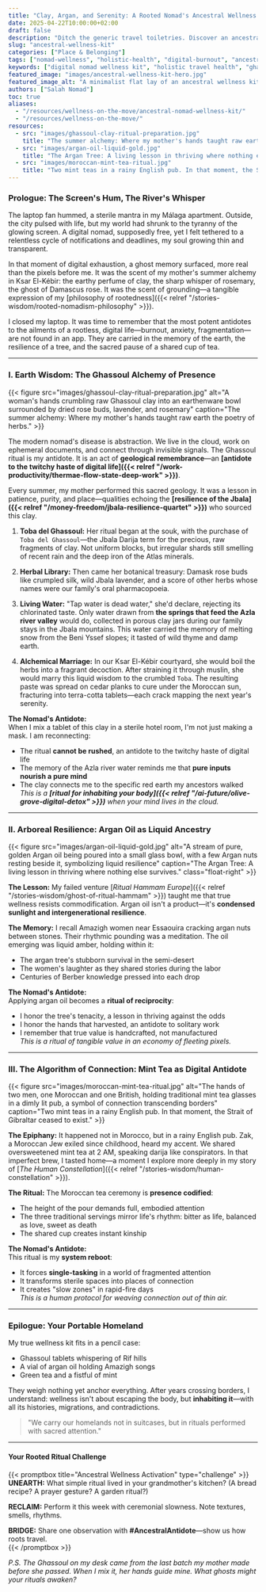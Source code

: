 ```yaml
---
title: "Clay, Argan, and Serenity: A Rooted Nomad's Ancestral Wellness Kit"
date: 2025-04-22T10:00:00+02:00
draft: false
description: "Ditch the generic travel toiletries. Discover an ancestral wellness ritual with Ghassoul clay, Argan oil, and mint tea—powerful antidotes to digital burnout and nomad rootlessness."
slug: "ancestral-wellness-kit"
categories: ["Place & Belonging"]
tags: ["nomad-wellness", "holistic-health", "digital-burnout", "ancestral-rituals", "rooted-nomadism"]
keywords: ["digital nomad wellness kit", "holistic travel health", "ghassoul clay ritual", "argan oil spiritual meaning", "mindfulness for nomads", "digital burnout solutions"]
featured_image: "images/ancestral-wellness-kit-hero.jpg"
featured_image_alt: "A minimalist flat lay of an ancestral wellness kit: raw Ghassoul clay, Argan nuts, and dried herbs on a traditional, hand-woven Amazigh textile."
authors: ["Salah Nomad"]
toc: true
aliases:
  - "/resources/wellness-on-the-move/ancestral-nomad-wellness-kit/"
  - "/resources/wellness-on-the-move/"
resources:
  - src: "images/ghassoul-clay-ritual-preparation.jpg"
    title: "The summer alchemy: Where my mother's hands taught raw earth the poetry of herbs."
  - src: "images/argan-oil-liquid-gold.jpg"
    title: "The Argan Tree: A living lesson in thriving where nothing else survives."
  - src: "images/moroccan-mint-tea-ritual.jpg"
    title: "Two mint teas in a rainy English pub. In that moment, the Strait of Gibraltar ceased to exist."
---
```


### Prologue: The Screen's Hum, The River's Whisper

The laptop fan hummed, a sterile mantra in my Málaga apartment. Outside, the city pulsed with life, but my world had shrunk to the tyranny of the glowing screen. A digital nomad, supposedly free, yet I felt tethered to a relentless cycle of notifications and deadlines, my soul growing thin and transparent.

In that moment of digital exhaustion, a ghost memory surfaced, more real than the pixels before me. It was the scent of my mother's summer alchemy in Ksar El-Kébir: the earthy perfume of clay, the sharp whisper of rosemary, the ghost of Damascus rose. It was the scent of grounding—a tangible expression of my [philosophy of rootedness]({{< relref "/stories-wisdom/rooted-nomadism-philosophy" >}}).

I closed my laptop. It was time to remember that the most potent antidotes to the ailments of a rootless, digital life—burnout, anxiety, fragmentation—are not found in an app. They are carried in the memory of the earth, the resilience of a tree, and the sacred pause of a shared cup of tea.

---

### I. Earth Wisdom: The Ghassoul Alchemy of Presence

{{< figure src="images/ghassoul-clay-ritual-preparation.jpg" alt="A woman's hands crumbling raw Ghassoul clay into an earthenware bowl surrounded by dried rose buds, lavender, and rosemary" caption="The summer alchemy: Where my mother's hands taught raw earth the poetry of herbs." >}}

The modern nomad's disease is abstraction. We live in the cloud, work on ephemeral documents, and connect through invisible signals. The Ghassoul ritual is my antidote. It is an act of **geological remembrance**—an **[antidote to the twitchy haste of digital life]({{< relref "/work-productivity/thermae-flow-state-deep-work" >}})**.

Every summer, my mother performed this sacred geology. It was a lesson in patience, purity, and place—qualities echoing the **[resilience of the Jbala]({{< relref "/money-freedom/jbala-resilience-quartet" >}})** who sourced this clay.

1.  **Toba del Ghassoul:** Her ritual began at the souk, with the purchase of `Toba del Ghassoul`—the Jbala Darija term for the precious, raw fragments of clay. Not uniform blocks, but irregular shards still smelling of recent rain and the deep iron of the Atlas minerals.

2.  **Herbal Library:** Then came her botanical treasury: Damask rose buds like crumpled silk, wild Jbala lavender, and a score of other herbs whose names were our family's oral pharmacopoeia.

3.  **Living Water:** "Tap water is dead water," she'd declare, rejecting its chlorinated taste. Only water drawn from **the springs that feed the Azla river valley** would do, collected in porous clay jars during our family stays in the Jbala mountains. This water carried the memory of melting snow from the Beni Yssef slopes; it tasted of wild thyme and damp earth.

4.  **Alchemical Marriage:** In our Ksar El-Kébir courtyard, she would boil the herbs into a fragrant decoction. After straining it through muslin, she would marry this liquid wisdom to the crumbled `Toba`. The resulting paste was spread on cedar planks to cure under the Moroccan sun, fracturing into terra-cotta tablets—each crack mapping the next year's serenity.

**The Nomad's Antidote:**  
When I mix a tablet of this clay in a sterile hotel room, I'm not just making a mask. I am reconnecting:
- The ritual **cannot be rushed**, an antidote to the twitchy haste of digital life
- The memory of the Azla river water reminds me that **pure inputs nourish a pure mind**
- The clay connects me to the specific red earth my ancestors walked  
*This is a **[ritual for inhabiting your body]({{< relref "/ai-future/olive-grove-digital-detox" >}})** when your mind lives in the cloud.*

---

### II. Arboreal Resilience: Argan Oil as Liquid Ancestry

{{< figure src="images/argan-oil-liquid-gold.jpg" alt="A stream of pure, golden Argan oil being poured into a small glass bowl, with a few Argan nuts resting beside it, symbolizing liquid resilience" caption="The Argan Tree: A living lesson in thriving where nothing else survives." class="float-right" >}}

**The Lesson:** My failed venture [*Ritual Hammam Europe*]({{< relref "/stories-wisdom/ghost-of-ritual-hammam" >}}) taught me that true wellness resists commodification. Argan oil isn't a product—it's **condensed sunlight and intergenerational resilience**.

**The Memory:** I recall Amazigh women near Essaouira cracking argan nuts between stones. Their rhythmic pounding was a meditation. The oil emerging was liquid amber, holding within it:
- The argan tree's stubborn survival in the semi-desert
- The women's laughter as they shared stories during the labor
- Centuries of Berber knowledge pressed into each drop

**The Nomad's Antidote:**  
Applying argan oil becomes a **ritual of reciprocity**:
- I honor the tree's tenacity, a lesson in thriving against the odds
- I honor the hands that harvested, an antidote to solitary work
- I remember that true value is handcrafted, not manufactured  
*This is a ritual of tangible value in an economy of fleeting pixels.*

---

### III. The Algorithm of Connection: Mint Tea as Digital Antidote

{{< figure src="images/moroccan-mint-tea-ritual.jpg" alt="The hands of two men, one Moroccan and one British, holding traditional mint tea glasses in a dimly lit pub, a symbol of connection transcending borders" caption="Two mint teas in a rainy English pub. In that moment, the Strait of Gibraltar ceased to exist." >}}

**The Epiphany:** It happened not in Morocco, but in a rainy English pub. Zak, a Moroccan Jew exiled since childhood, heard my accent. We shared oversweetened mint tea at 2 AM, speaking darija like conspirators. In that imperfect brew, I tasted home—a moment I explore more deeply in my story of [*The Human Constellation*]({{< relref "/stories-wisdom/human-constellation" >}}).

**The Ritual:** The Moroccan tea ceremony is **presence codified**:
- The height of the pour demands full, embodied attention
- The three traditional servings mirror life's rhythm: bitter as life, balanced as love, sweet as death
- The shared cup creates instant kinship

**The Nomad's Antidote:**  
This ritual is my **system reboot**:
- It forces **single-tasking** in a world of fragmented attention
- It transforms sterile spaces into places of connection
- It creates "slow zones" in rapid-fire days  
*This is a human protocol for weaving connection out of thin air.*

---

### Epilogue: Your Portable Homeland

My true wellness kit fits in a pencil case:
- Ghassoul tablets whispering of Rif hills
- A vial of argan oil holding Amazigh songs
- Green tea and a fistful of mint

They weigh nothing yet anchor everything. After years crossing borders, I understand: wellness isn't about escaping the body, but **inhabiting it**—with all its histories, migrations, and contradictions.

> "We carry our homelands not in suitcases, but in rituals performed with sacred attention."

---

#### **Your Rooted Ritual Challenge**

{{< promptbox title="Ancestral Wellness Activation" type="challenge" >}}
**UNEARTH:** What simple ritual lived in your grandmother's kitchen? (A bread recipe? A prayer gesture? A garden ritual?)  

**RECLAIM:** Perform it this week with ceremonial slowness. Note textures, smells, rhythms.  

**BRIDGE:** Share one observation with **#AncestralAntidote**—show us how roots travel.  
{{< /promptbox >}}

*P.S. The Ghassoul on my desk came from the last batch my mother made before she passed. When I mix it, her hands guide mine. What ghosts might your rituals awaken?*